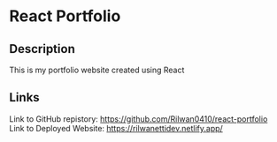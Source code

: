 # React Portfolio

## Description 
This is my portfolio website created using React

## Links
Link to GitHub repistory: https://github.com/Rilwan0410/react-portfolio  
Link to Deployed Website: https://rilwanettidev.netlify.app/